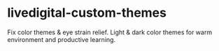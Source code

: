 # livedigital-custom-themes
Fix color themes &amp; eye strain relief. Light &amp; dark color themes for warm environment and productive learning.

